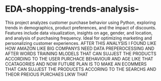 # EDA-shopping-trends-analysis-
This project analyzes customer purchase behavior using Python, exploring trends in demographics, product preferences, and the impact of discounts. Features include data visualization, insights on age, gender, and location, and analysis of purchasing frequency. Ideal for optimizing marketing and personalizing customer experiences.
 AFTER THIS ANALYSIS  I FOUND LIKE HOW AMAZON LIKE BIG COMPANYS NEED  DATA PREPEROCESSING AND AFTER WORDS TRAINING MLODELS THAT CAN SUJJEST THE PRODUCTS ACCORDING TO THE USER PURCHACE BEHAVIOUR AND AGE LIKE THAT CCATAGORIES AND  NOW FUTURE PLAN IS TO MAKE AN ECOMMERS THAT CAN SUJJEST THE PRODUCETS ACCORING TO THE SEARCHS AND THEOR PREIOUS PURCHAES LIKW THAT 
